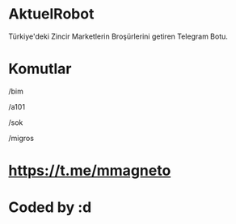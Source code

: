 # AktuelRobot
Türkiye'deki Zincir Marketlerin Broşürlerini getiren Telegram Botu. 

# Komutlar

/bim

/a101

/sok

/migros

# https://t.me/mmagneto

# Coded by :d
